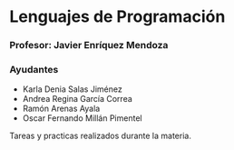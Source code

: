 # Lenguajes de Programación

### Profesor: Javier Enríquez Mendoza

### Ayudantes

- Karla Denia Salas Jiménez
- Andrea Regina García Correa
- Ramón Arenas Ayala
- Oscar Fernando Millán Pimentel

Tareas y practicas realizados durante la materia.
